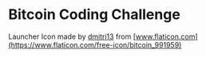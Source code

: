 # Bitcoin Coding Challenge

Launcher Icon made by [dmitri13](https://www.flaticon.com/authors/dmitri13) from [www.flaticon.com](https://www.flaticon.com/free-icon/bitcoin_991959)
